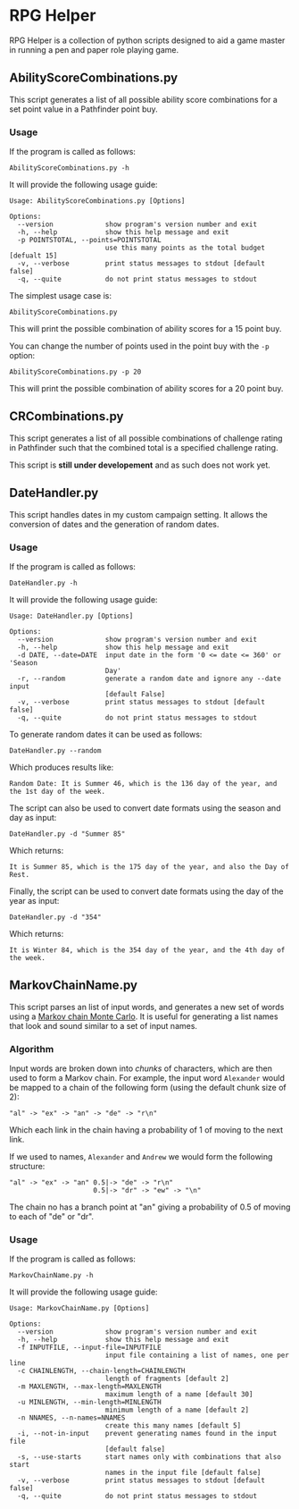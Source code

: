 # RPG Helper


RPG Helper is a collection of python scripts designed to aid a game master in
running a pen and paper role playing game.

## AbilityScoreCombinations.py

This script generates a list of all possible ability score combinations for a
set point value in a Pathfinder point buy.

### Usage

If the program is called as follows:

    AbilityScoreCombinations.py -h

It will provide the following usage guide:

    Usage: AbilityScoreCombinations.py [Options]

    Options:
      --version             show program's version number and exit
      -h, --help            show this help message and exit
      -p POINTSTOTAL, --points=POINTSTOTAL
                            use this many points as the total budget [defualt 15]
      -v, --verbose         print status messages to stdout [default false]
      -q, --quite           do not print status messages to stdout


The simplest usage case is:

    AbilityScoreCombinations.py

This will print the possible combination of ability scores for a 15 point buy.

You can change the number of points used in the point buy with the `-p` option:

    AbilityScoreCombinations.py -p 20

This will print the possible combination of ability scores for a 20 point buy.

## CRCombinations.py

This script generates a list of all possible combinations of challenge rating
in Pathfinder such that the combined total is a specified challenge rating.

This script is **still under developement** and as such does not work yet.

## DateHandler.py

This script handles dates in my custom campaign setting. It allows the
conversion of dates and the generation of random dates.

### Usage

If the program is called as follows:

    DateHandler.py -h

It will provide the following usage guide:

    Usage: DateHandler.py [Options]

    Options:
      --version             show program's version number and exit
      -h, --help            show this help message and exit
      -d DATE, --date=DATE  input date in the form '0 <= date <= 360' or 'Season
                            Day'
      -r, --random          generate a random date and ignore any --date input
                            [default False]
      -v, --verbose         print status messages to stdout [default false]
      -q, --quite           do not print status messages to stdout

To generate random dates it can be used as follows:

    DateHandler.py --random

Which produces results like:

    Random Date: It is Summer 46, which is the 136 day of the year, and the 1st day of the week.

The script can also be used to convert date formats using the season and day as
input:

    DateHandler.py -d "Summer 85"

Which returns:

    It is Summer 85, which is the 175 day of the year, and also the Day of Rest.

Finally, the script can be used to convert date formats using the day of the year as input:

    DateHandler.py -d "354"

Which returns:

    It is Winter 84, which is the 354 day of the year, and the 4th day of the week.

## MarkovChainName.py

This script parses an list of input words, and generates a new set of words
using a [Markov chain Monte Carlo](https://en.wikipedia.org/wiki/Markov_chain_Monte_Carlo).
It is useful for generating a list names that look and sound similar to a set
of input names.

### Algorithm

Input words are broken down into *chunks* of characters, which are then used to
form a Markov chain. For example, the input word `Alexander` would be mapped to
a chain of the following form (using the default chunk size of 2):

    "al" -> "ex" -> "an" -> "de" -> "r\n"

Which each link in the chain having a probability of 1 of moving to the next
link.

If we used to names, `Alexander` and `Andrew` we would form the following
structure:

    "al" -> "ex" -> "an" 0.5|-> "de" -> "r\n"
                         0.5|-> "dr" -> "ew" -> "\n"

The chain no has a branch point at "an" giving a probability of 0.5 of moving
to each of "de" or "dr".

### Usage

If the program is called as follows:

    MarkovChainName.py -h

It will provide the following usage guide:

    Usage: MarkovChainName.py [Options]

    Options:
      --version             show program's version number and exit
      -h, --help            show this help message and exit
      -f INPUTFILE, --input-file=INPUTFILE
                            input file containing a list of names, one per line
      -c CHAINLENGTH, --chain-length=CHAINLENGTH
                            length of fragments [default 2]
      -m MAXLENGTH, --max-length=MAXLENGTH
                            maximum length of a name [default 30]
      -u MINLENGTH, --min-length=MINLENGTH
                            minimum length of a name [default 2]
      -n NNAMES, --n-names=NNAMES
                            create this many names [default 5]
      -i, --not-in-input    prevent generating names found in the input file
                            [default false]
      -s, --use-starts      start names only with combinations that also start
                            names in the input file [default false]
      -v, --verbose         print status messages to stdout [default false]
      -q, --quite           do not print status messages to stdout

